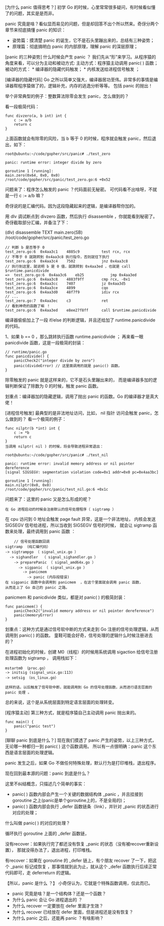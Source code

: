 [为什么 panic 值得思考？]
初学 Go 的时候，心里常常很多疑问，有时候看似懂了的问题，其实是是而非。

panic 究竟是啥？看似显而易见的问题，但是却回答不出个所以然来。奇伢分两个章节来彻底搞懂 panic 的知识：
* 姿势篇：摸清楚 panic 的诞生，它不是石头里蹦出来的，总结有三种姿势；
* 原理篇：彻底搞明白 panic 的内部原理，理解 panic 的深层原理；

[panic 的三种姿势]
什么时候会产生 panic ？
我们先从“形”来学习。从程序猿的角度来看，可以分为主动和被动方式:
主动方式：程序猿主动调用 panic( ) 函数；
被动的方式：
    * 编译器的隐藏代码触发；
    * 内核发送给进程信号触发 ；

[编译器的隐藏代码]
Go 之所以简单又强大，编译器居功至伟。非常多的事情是编译器帮程序猿做了的，逻辑补充，内存的逃逸分析等等。
包括 panic 的抛出！

举个非常典型的例子：整数算法除零会发生 panic，怎么做到的？

看一段极简代码：
    
    func divzero(a, b int) int {
        c := a/b
        return c
    }
上面函数就会有除零的风险，当 b 等于 0 的时候，程序就会触发  panic，然后退出，如下：
    
    root@ubuntu:~/code/gopher/src/panic# ./test_zero 

    panic: runtime error: integer divide by zero
    
    goroutine 1 [running]:
    main.zero(0x64, 0x0, 0x0)
    /root/code/gopher/src/panic/test_zero.go:6 +0x52

问题来了：程序怎么触发的 panic ？代码面前无秘密。
可代码看不出啥呀，不就是一行 c := a/b 嘛？

奇伢说的是汇编代码。因为这段隐藏起来的逻辑，是编译器帮你加的。

用 dlv 调试断点到 divzero 函数，然后执行 disassemble ，你就能看到秘密了。奇伢截取部分汇编，并备注了下：

(dlv) disassemble
TEXT main.zero(SB) /root/code/gopher/src/panic/test_zero.go

    // 判断 b 是否等于 0 
    test_zero.go:6  0x4aa3c1    4885c9          test rcx, rcx
    // 不等于 0 就跳转到 0x4aa3c8 执行指令，否则就往下执行
    test_zero.go:6  0x4aa3c4    7502            jnz 0x4aa3c8
    // 执行到这里，就说明 b 是 0 值，就跳转到 0x4aa3ed ，也就是 call $runtime.panicdivide
    =>  test_zero.go:6  0x4aa3c6    eb25            jmp 0x4aa3ed
    test_zero.go:6  0x4aa3c8    4883f9ff        cmp rcx, -0x1
    test_zero.go:6  0x4aa3cc    7407            jz 0x4aa3d5
    test_zero.go:6  0x4aa3ce    4899            cqo
    test_zero.go:6  0x4aa3d0    48f7f9          idiv rcx
    // ...
    test_zero.go:7  0x4aa3ec    c3              ret
    // 看到神奇的函数了嘛 ！
    test_zero.go:6  0x4aa3ed    e8ee27f8ff      call $runtime.panicdivide
编译器偷偷加上了一段 if/else 的判断逻辑，并且还给加了 runtime.panicdivide  的代码。

1、如果 b == 0 ，那么跳转执行函数 runtime.panicdivide ；
    再来看一眼 panicdivide 函数，这是一段极简的封装： 
    
    // runtime/panic.go
    func panicdivide() {
        panicCheck2("integer divide by zero")
        panic(divideError) // 这里面调用的就是 panic() 函数。
    }
除零触发的 panic 就是这样来的，它不是石头里蹦出来的，
而是编译器多加的逻辑判断保证了除数为 0 的时候，触发 panic 函数。

划重点：编译器加的隐藏逻辑，调用了抛出 panic 的函数。Go 的编译器才是真大佬！

[进程信号触发]
最典型的是非法地址访问，比如， nil 指针 访问会触发 panic，怎么做到的？
看一个极简的例子：
    
    func nilptr(b *int) int {
        c := *b
        return c
    }
    当调用 nilptr( nil ) 的时候，将会导致进程异常退出：

    root@ubuntu:~/code/gopher/src/panic# ./test_nil 

    panic: runtime error: invalid memory address or nil pointer dereference
    [signal SIGSEGV: segmentation violation code=0x1 addr=0x0 pc=0x4aa3bc]
    
    goroutine 1 [running]:
    main.nilptr(0x0, 0x0)
    /root/code/gopher/src/panic/test_nil.go:6 +0x1c

问题来了：这里的 panic 又是怎么形成的呢？

    在 Go 进程启动的时候会注册默认的信号处理程序（ sigtramp ）
在 cpu 访问到 0 地址会触发 page fault 异常，这是一个非法地址，
内核会发送 SIGSEGV 信号给进程，所以当收到 SIGSEGV 信号的时候，
就会让 sigtramp 函数来处理，最终调用到 panic 函数 ：

        
        // 信号处理函数回调
    sigtramp （纯汇编代码）
    -> sigtrampgo （ signal_unix.go ）
      -> sighandler  （ signal_sighandler.go ）
        -> preparePanic （ signal_amd64x.go ）
          -> sigpanic （ signal_unix.go ）
            -> panicmem 
              -> panic (内存段错误)
    在 sigpanic 函数中会调用到 panicmem  ，在这个里面就会调用 panic 函数，
    从而走上了 Go 自己的 panic 之路。

panicmem 和 panicdivide 类似，都是对 panic( ) 的极简封装：

    func panicmem() {
        panicCheck2("invalid memory address or nil pointer dereference")
        panic(memoryError)
    }

划重点：这种方式是通过信号软中断的方式来走到 Go 注册的信号处理逻辑，从而调用到 panic( )  的函数。
童鞋可能会好奇，信号处理的逻辑什么时候注册进去的？

在进程初始化的时候，创建 M0（线程）的时候用系统调用 sigaction 给信号注册处理函数为 sigtramp ，
调用栈如下：

    mstartm0 （proc.go）
    -> initsig (signal_unix.go:113)
    -> setsig （os_linux.go）
    
    这样的话，以后触发了信号软中断，就能调用到 Go 的信号处理函数，从而进行语言层面的 panic 处理 。
总的来说，这个是从系统层面到特定语言层面的处理转变。

[程序猿主动]
第三种方式，就是程序猿自己主动调用 panic 抛出来的。
    
    func main() {
        panic("panic test")
    }
    
[聊聊 panic 到底是什么？]
现在我们摸透了 panic 产生的姿势，以上三种方式，无论哪一种都归一到 panic( ) 这个函数调用。
所以有一点很明确：panic 这个东西是语言层面的处理逻辑。

panic 发生之后，如果 Go 不做任何特殊处理，默认行为是打印堆栈，退出程序。

现在回到最本源的问题：panic 到底是什么？

这里不纠结概念，只描述几个简单的事实：
* panic( ) 函数内部会产生一个关键的数据结构体 _panic ，并且挂接到 goroutine 之上(panic是单个goroutine上的，不是全局的)；
* panic( ) 函数内部会执行 _defer 函数链条（link），并针对 _panic 的状态进行对应的处理；

什么叫做 panic( ) 的对应的处理？

循环执行 goroutine 上面的 _defer 函数链，

没有recover：如果执行完了都还没有恢复 _panic 的状态（没有被recover重新设置），
那就没得办法了，退出进程，打印堆栈。

有recover：如果在 goroutine 的 _defer 链上，有个朋友 recover 了一下，把这个 _panic 标记成恢复
，那事情就到此为止，就从这个 _defer 函数执行后续正常代码即可，走 deferreturn 的逻辑。

【所以，panic 是什么 ？】
小奇伢认为，它就是个特殊函数调用，仅此而已。

* panic 究竟是啥？是一个结构体？还是一个函数？
* 为什么 panic 会让 Go 进程退出的 ？
* 为什么 recover 一定要放在 defer 里面才生效？
* 为什么 recover 已经放在 defer 里面，但是进程还是没有恢复？
* 为什么 panic 之后，还能再 panic ？有啥影响？

